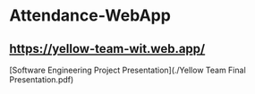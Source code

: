 # Attendance-WebApp

## 
## https://yellow-team-wit.web.app/

[Software Engineering Project Presentation](./Yellow Team Final Presentation.pdf)
